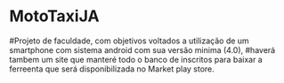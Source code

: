 MotoTaxiJA
==========
#Projeto de faculdade, com objetivos voltados a utilização de um smartphone com sistema android com sua versão minima (4.0), 
#haverá tambem um site que manteré todo o banco de inscritos para baixar a ferreenta que será disponibilizada no Market play
store.
